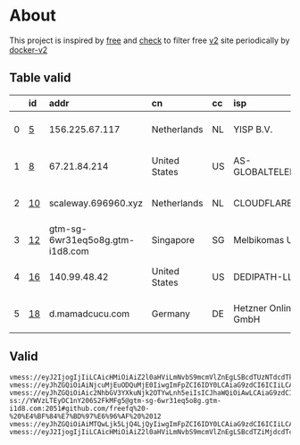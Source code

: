 
# About

This project is inspired by [free](https://github.com/freefq/free) and [check](https://github.com/yeahwu/check) to filter free [v2](https://github.com/v2fly/v2ray-core) site periodically by [docker-v2](https://hub.docker.com/r/v2ray/official)

    

## Table valid
|    | id                   | addr                            | cn            | cc   | isp                 | ip                          | chatgpt          |
|---:|:---------------------|:--------------------------------|:--------------|:-----|:--------------------|:----------------------------|:-----------------|
|  0 | [5](config/5.json)   | 156.225.67.117                  | Netherlands   | NL   | YISP B.V.           | 154.84.1.148                | Yes (Region: NL) |
|  1 | [8](config/8.json)   | 67.21.84.214                    | United States | US   | AS-GLOBALTELEHOST   | 169.197.141.187             | Yes (Region: US) |
|  2 | [10](config/10.json) | scaleway.696960.xyz             | Netherlands   | NL   | CLOUDFLARENET       | 2a09:bac5:4e26:1478::20a:28 | Yes (Region: NL) |
|  3 | [12](config/12.json) | gtm-sg-6wr31eq5o8g.gtm-i1d8.com | Singapore     | SG   | Melbikomas UAB      | 185.230.245.202             | Yes (Region: SG) |
|  4 | [16](config/16.json) | 140.99.48.42                    | United States | US   | DEDIPATH-LLC        | 193.202.44.242              | Yes (Region: US) |
|  5 | [18](config/18.json) | d.mamadcucu.com                 | Germany       | DE   | Hetzner Online GmbH | 2a01:4f8:1c17:e4ca::1       | Yes (Region: DE) |

## Valid
```
vmess://eyJ2IjogIjIiLCAicHMiOiAiZ2l0aHViLmNvbS9mcmVlZnEgLSBcdTUzNTdcdTk3NWUgIDUiLCAiYWRkIjogIjE1Ni4yMjUuNjcuMTE3IiwgInBvcnQiOiAiNDQzIiwgImlkIjogIjg0ZDFkZTExLWNlMTItNGExNS04MzEyLTEzMzgzNTZkNGFjNCIsICJhaWQiOiAiNjQiLCAic2N5IjogImF1dG8iLCAibmV0IjogIndzIiwgInR5cGUiOiAibm9uZSIsICJob3N0IjogInd3dy41NzQyNDM0OS54eXoiLCAicGF0aCI6ICIvcGF0aC8xNjgzMzQ2MDY1MjE3IiwgInRscyI6ICJ0bHMiLCAic25pIjogIiIsICJhbHBuIjogIiJ9
vmess://eyJhZGQiOiAiNjcuMjEuODQuMjE0IiwgImFpZCI6IDY0LCAiaG9zdCI6ICIiLCAiaWQiOiAiYjlhMzA1YTktMWZmMi00ZWMxLWIzMzgtOTMzNTU1ODMzYmFhIiwgIm5ldCI6ICJ0Y3AiLCAicGF0aCI6ICIiLCAicG9ydCI6IDM2MDg4LCAicHMiOiAiZ2l0aHViLmNvbS9mcmVlZnEgLSBcdTdmOGVcdTU2ZmRcdTUyYTBcdTUyMjlcdTc5OGZcdTVjM2NcdTRlOWFcdTVkZGVcdTZkMWJcdTY3NDlcdTc3ZjZTaGFya1RlY2hcdTY1NzBcdTYzNmVcdTRlMmRcdTVmYzMgOCIsICJ0bHMiOiAiIiwgInR5cGUiOiAiYXV0byIsICJzZWN1cml0eSI6ICJhdXRvIiwgInNraXAtY2VydC12ZXJpZnkiOiB0cnVlLCAic25pIjogIiJ9
vmess://eyJhZGQiOiAic2NhbGV3YXkuNjk2OTYwLnh5eiIsICJhaWQiOiAwLCAiaG9zdCI6ICJzY2FsZXdheS42OTY5NjAueHl6IiwgImlkIjogImUzNTdjZDYzLWYxYTUtNGM4ZS1jNDJlLTI2ZGExMTIwN2ZlZSIsICJuZXQiOiAid3MiLCAicGF0aCI6ICIvcm9vdC8iLCAicG9ydCI6IDQ0MywgInBzIjogImdpdGh1Yi5jb20vZnJlZWZxIC0gXHU3ZjhlXHU1NmZkQ2xvdWRGbGFyZVx1NTE2Y1x1NTNmOENETlx1ODI4Mlx1NzBiOSAxMCIsICJ0bHMiOiAidGxzIiwgInR5cGUiOiAiYXV0byIsICJzZWN1cml0eSI6ICJhdXRvIiwgInNraXAtY2VydC12ZXJpZnkiOiB0cnVlLCAic25pIjogIiJ9
ss://YWVzLTEyOC1nY206S2FkMFg5@gtm-sg-6wr31eq5o8g.gtm-i1d8.com:2051#github.com/freefq%20-%20%E4%BF%84%E7%BD%97%E6%96%AF%20%2012
vmess://eyJhZGQiOiAiMTQwLjk5LjQ4LjQyIiwgImFpZCI6IDY0LCAiaG9zdCI6ICIiLCAiaWQiOiAiNDE4MDQ4YWYtYTI5My00Yjk5LTliMGMtOThjYTM1ODBkZDI0IiwgIm5ldCI6ICJ0Y3AiLCAicGF0aCI6ICIiLCAicG9ydCI6IDU2MTAyLCAicHMiOiAiZ2l0aHViLmNvbS9mcmVlZnEgLSBcdTdmOGVcdTU2ZmREYXRhYmlsaXR5IDE2IiwgInRscyI6ICIiLCAidHlwZSI6ICJhdXRvIiwgInNlY3VyaXR5IjogImF1dG8iLCAic2tpcC1jZXJ0LXZlcmlmeSI6IHRydWUsICJzbmkiOiAiIn0=
vmess://eyJ2IjogIjIiLCAicHMiOiAiZ2l0aHViLmNvbS9mcmVlZnEgLSBcdTZiMjdcdTc2ZGYgIDE4IiwgImFkZCI6ICJkLm1hbWFkY3VjdS5jb20iLCAicG9ydCI6ICI4ODgwIiwgInR5cGUiOiAibm9uZSIsICJpZCI6ICJjMTgwOGY3OS1mNTRkLTQ0MGMtZGJiMS1jZDIxYTJmMGVmOGYiLCAiYWlkIjogIjAiLCAibmV0IjogIndzIiwgInBhdGgiOiAiLyIsICJob3N0IjogImkyLm1hbWFkY3VjdS5jb20iLCAidGxzIjogIiJ9
```

